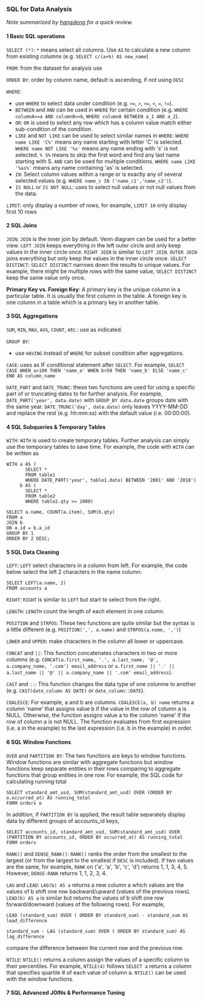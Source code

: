 ### SQL for Data Analysis

*Note summarized by [hangdeng](https://www.linkedin.com/in/hangdeng?trk=public_profile_browsemap_mini-profile_title) for a quick review.*

#### 1 Basic SQL operations

`SELECT (*)`: `*` means select all columns. Use `AS` to calculate a new column from existing columns (e.g. `SELECT c/(a+b) AS new_name`)

`FROM`: from the dataset for analysis use

`ORDER BY`: order by column name, default is ascending, if not using `DESC` 

`WHERE`:
  - use `WHERE` to select data under condition (e.g. `>=`, `>`, `<=`, `<`, `=`, `!=`). 
  - `BETWEEN` and `AND` can be used in `WHERE` for certain condition (e.g. `WHERE columnA>=a AND columnB<=b`, `WHERE columnA BETWEEN a_1 AND a_2`).
  - `OR`: `OR` is used to select any row which has a column value match either sub-condition of the condition.
  - `LIKE` and `NOT LIKE` can be used to select similar names in `WHERE`: `WHERE name LIKE 'C%'` means any name starting with letter 'C' is selected. `WHERE name NOT LIKE '%s'` means any name ending with 's' is not selected. `% S%` means to skip the first word and find any last name starting with S. `AND` can be used for multiple conditions. `WHERE name LIKE '%as%'` means any name containing 'as' is selected. 
  - `IN`: Select column values within a range or is exactly any of several selected values (e.g. `WHERE name_c IN ('name_c1','name_c2')`).
  - `IS NULL` or `IS NOT NULL`: uses to select null values or not null values from the data.
  
`LIMIT`: only display a number of rows, for example, `LIMIT 10` only display first 10 rows

#### 2 SQL Joins

`JOIN`: `JOIN` is the inner join by default. Venn diagram can be used for a better view. `LEFT JOIN` keeps everything in the left outer circle and only keep values in the inner circle once. `RIGHT JOIN` is similar to `LEFT JOIN`. `OUTER JOIN` joins everything but only keep the values in the inner circle once.
`SELECT DISTINCT`: `SELECT DISTINCT` narrows down the results to unique values. For example, there might be multiple rows with the same value, `SELECT DISTINCT` keep the same value only once. 
 
 **Primary Key vs. Foreign Key**: A primary key is the unique column in a particular table. It is usually the first column in the table. A     foreign key is one column in a table which is a primary key in another table.

#### 3 SQL Aggregations

`SUM`, `MIN`, `MAX`, `AVG`, `COUNT`, etc.: use as indicated.

`GROUP BY`:
  - use `HAVING` instead of `WHERE` for subset condition after aggregations.

`CASE`: uses as IF conditional statement after `SELECT`. For example, `SELECT CASE WHEN a>100 THEN 'name_a' WHEN b>50 THEN 'name_b' ELSE 'name_c' END AS column_name`

`DATE_PART` and `DATE_TRUNC`: these two functions are used for using a specific part of or truncating dates to for further analysis. For example, `DATE_PART('year', data.date)` with `GROUP_BY data.date` groups date with the same year. `DATE_TRUNC('day', data.date)` only leaves YYYY-MM-DD and replace the rest (e.g. hh:mm:ss) with the default value (i.e. 00:00:00).

#### 4 SQL Subqueries & Temporary Tables

`WITH`: `WITH` is used to create temporary tables. Further analysis can simply use the temporary tables to save time. For example, the code with `WITH` can be written as
```
WITH a AS (
       SELECT *
       FROM table1
       WHERE DATE_PART('year', table1.date) BETWEEN '2001' AND '2018')
     b AS (
       SELECT *
       FROM table2
       WHERE table2.qty >= 1000)
       
SELECT a.name, COUNT(a.item), SUM(b.qty)
FROM a
JOIN b
ON a.id = b.a_id
GROUP BY 1
ORDER BY 2 DESC;
```

#### 5 SQL Data Cleaning

`LEFT`: `LEFT` select characters in a column from left. For example, the code below select the left 2 characters in the name column:
```
SELECT LEFT(a.name, 2)
FROM accounts a
```

`RIGHT`: `RIGHT` is similar to `LEFT` but start to select from the right.

`LENGTH`: `LENGTH` count the length of each element in one column.

`POSITION` and `STRPOS`: These two functions are quite similar but the syntax is a little different (e.g. `POSITION(',', a.name)` and `STRPOS(a.name, ',')`)

`LOWER` and `UPPER`: make characters in the column all lower or uppercase.

`CONCAT` and `||`: This function concatenates characters in two or more columns (e.g. `CONCAT(a.first_name, '.', a.last_name, '@', a.company_name, '.com') email_address` or `a.first_name || '.' || a.last_name || '@' || a.company_name || '.com' email_address`).

`CAST` and `::`: This function changes the data type of one columne to another (e.g. `CAST(date_column AS DATE)` or `date_column::DATE`).

`COALESCE`: For example, a and b are columns. `COALESCE(a, b) name` returns a column 'name' that assigns value b if the value in the row of column a is NULL. Otherwise, the function assigns value a to the column 'name' if the row of column a is not NULL. The function evaluates from first expression (i.e. a in the example)  to the last expression (i.e. b in the example) in order.

#### 6 SQL Window Functions
`OVER` and `PARTITION BY`: The two functions are keys to window functions. Window functions are similar with aggregate functions but window functions keep separate entities in their rows comparing to aggregate functions that group entities in one row.
For example, the SQL code for calculating running total
```
SELECT standard_amt_usd, SUM(standard_amt_usd) OVER (ORDER BY o.occurred_at) AS running_total
FORM orders o
```

In addition, if `PARTITION BY` is applied, the result table separately display data by different groups of accounts_id keys, 

```
SELECT accounts_id, standard_amt_usd, SUM(standard_amt_usd) OVER (PARTITION BY accounts_id, ORDER BY occurred_at) AS running_total
FORM orders 
```

`RANK()` and `DENSE_RANK()`: `RANK()` ranks the order from the smallest to the largest (or from the largest to the smallest if `DESC` is included). If two values are the same, for example, `RANK` on ('a', 'a', 'b', 'c', 'd') returns 1, 1, 3, 4, 5. However, `DENSE-RANK` returns 1, 1, 2, 3, 4. 

`LAG` and `LEAD`: `LAG(b) AS a` returns a new column a which values are the values of b shift one row backward/upward (values of the previous rows). `LEAD(b) AS a` is similar but returns the values of b shift one row forward/downward (values of the following rows).
For example,
```
LEAD (standard_sum) OVER ( ORDER BY standard_sum) - standard_sum AS lead_difference
```
```
standard_sum - LAG (standard_sum) OVER ( ORDER BY standard_sum) AS lag_difference
```
compare the difference between the current row and the previous row.

`NTILE`: `NTILE()` returns a column assign the values of a specific column to their percentiles. For example, `NTILE(4)` follows `SELECT a` returns a column that specifies quartile # of each value of column a. `NTILE()` can be used with the window functions.


#### 7 SQL Advanced JOINs & Performance Tuning
